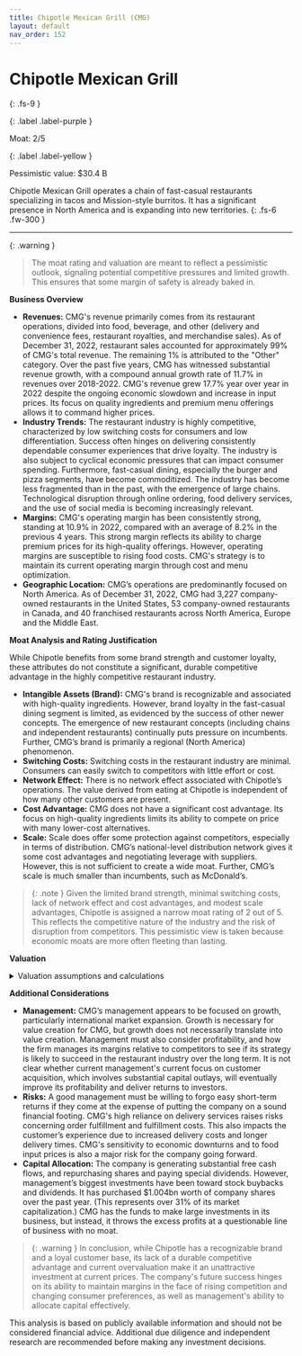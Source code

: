 ```yaml
---
title: Chipotle Mexican Grill (CMG)
layout: default
nav_order: 152
---
```


# Chipotle Mexican Grill
{: .fs-9 }

{: .label .label-purple }

Moat: 2/5

{: .label .label-yellow }

Pessimistic value: $30.4 B

Chipotle Mexican Grill operates a chain of fast-casual restaurants specializing in tacos and Mission-style burritos. It has a significant presence in North America and is expanding into new territories.
{: .fs-6 .fw-300 }

---

{: .warning } 
>The moat rating and valuation are meant to reflect a pessimistic outlook, signaling potential competitive pressures and limited growth. This ensures that some margin of safety is already baked in.


**Business Overview**

* **Revenues:** CMG's revenue primarily comes from its restaurant operations, divided into food, beverage, and other (delivery and convenience fees, restaurant royalties, and merchandise sales). As of December 31, 2022, restaurant sales accounted for approximately 99% of CMG's total revenue. The remaining 1% is attributed to the "Other" category. Over the past five years, CMG has witnessed substantial revenue growth, with a compound annual growth rate of 11.7% in revenues over 2018-2022. CMG's revenue grew 17.7% year over year in 2022 despite the ongoing economic slowdown and increase in input prices. Its focus on quality ingredients and premium menu offerings allows it to command higher prices.
* **Industry Trends:** The restaurant industry is highly competitive, characterized by low switching costs for consumers and low differentiation.  Success often hinges on delivering consistently dependable consumer experiences that drive loyalty. The industry is also subject to cyclical economic pressures that can impact consumer spending. Furthermore, fast-casual dining, especially the burger and pizza segments, have become commoditized. The industry has become less fragmented than in the past, with the emergence of large chains. Technological disruption through online ordering, food delivery services, and the use of social media is becoming increasingly relevant. 
* **Margins:** CMG's operating margin has been consistently strong, standing at 10.9% in 2022, compared with an average of 8.2% in the previous 4 years. This strong margin reflects its ability to charge premium prices for its high-quality offerings. However, operating margins are susceptible to rising food costs. CMG's strategy is to maintain its current operating margin through cost and menu optimization.
* **Geographic Location:** CMG’s operations are predominantly focused on North America. As of December 31, 2022, CMG had 3,227 company-owned restaurants in the United States, 53 company-owned restaurants in Canada, and 40 franchised restaurants across North America, Europe and the Middle East.

**Moat Analysis and Rating Justification**

While Chipotle benefits from some brand strength and customer loyalty, these attributes do not constitute a significant, durable competitive advantage in the highly competitive restaurant industry. 

* **Intangible Assets (Brand):** CMG's brand is recognizable and associated with high-quality ingredients. However, brand loyalty in the fast-casual dining segment is limited, as evidenced by the success of other newer concepts.  The emergence of new restaurant concepts (including chains and independent restaurants) continually puts pressure on incumbents. Further, CMG’s brand is primarily a regional (North America) phenomenon.
* **Switching Costs:** Switching costs in the restaurant industry are minimal. Consumers can easily switch to competitors with little effort or cost.
* **Network Effect:** There is no network effect associated with Chipotle’s operations. The value derived from eating at Chipotle is independent of how many other customers are present.
* **Cost Advantage:** CMG does not have a significant cost advantage.  Its focus on high-quality ingredients limits its ability to compete on price with many lower-cost alternatives.
* **Scale:** Scale does offer some protection against competitors, especially in terms of distribution.  CMG’s national-level distribution network gives it some cost advantages and negotiating leverage with suppliers. However, this is not sufficient to create a wide moat. Further, CMG’s scale is much smaller than incumbents, such as McDonald’s.

> {: .note } Given the limited brand strength, minimal switching costs, lack of network effect and cost advantages, and modest scale advantages, Chipotle is assigned a narrow moat rating of 2 out of 5. This reflects the competitive nature of the industry and the risk of disruption from competitors. This pessimistic view is taken because economic moats are more often fleeting than lasting.

**Valuation**

<details>
<summary>Valuation assumptions and calculations</summary>


A Discounted Cash Flow (DCF) valuation model was used. The following are the key assumptions:

* **Revenue Growth:** We assumed modest revenue growth for CMG. Using the company's data in their financial filings for CMG and their reported data in Chipotle's latest 10-Ks, we expect revenues to grow at an annual rate of 2% over the next five years. This is a conservative estimate since CMG’s annualized revenue growth has averaged 11.7% over the previous 5 years. Since the overall U.S. casual dining market is projected to grow at roughly 3.3%, we expect CMG’s revenue growth will gradually decline from 2% to the average 3.3% once the company matures in years 10+
* **Margins:**  For consistency, we have assumed that operating margins will remain constant over the next 10 years. Although management says they plan on maintaining margins at current levels (10.9%), this pessimistic view assumes that the company’s operating margin will drop to 7% by year 10.
* **Sales to Invested Capital:** Given increasing competition for market share, we are assuming that the company’s efficiency will remain constant and ROIC will drop. This means that incremental sales-to-invested capital will equal to 3. In a restaurant business, reinvestment in assets needs to be made continually to accommodate expansion. This is especially important for CMG as it continues to open new restaurants. Therefore, we will model capital expenditure for existing units as depreciation. Using CMG's annualized depreciation for 2018–2022, we have assumed a depreciation rate of 2.6% over the next 10 years.

* **Reinvestment Rate:** We forecast reinvestment in property, plant, and equipment for new units using the perpetual growth reinvestment rate equation as follows: $Reinvestment=Growth\times\frac{S/IC}{ROIC-Growth}$

In 2023, for CMG, with 13.6% ROIC, 2.0% revenue growth rate, and S/IC of 2.5, the reinvestment rate is approximately 43.1%: $2.0\times\frac{2.5}{13.6-2.0}=0.431$. The reinvestment rate will gradually decline toward 3.3%, the perpetual reinvestment rate. 

* **Cost of Equity:** We estimate CMG’s after-tax cost of debt by first obtaining the yield to maturity on its long-term debt, then we adjust the risk-free rate, the market risk premium, and the equity beta.

CMG's long-term debt is in the form of unsecured notes. These unsecured notes are rated investment grade, AAA by Moody’s. CMG’s current debt is around $3.8bn (we will ignore the minor portion of capitalized leases). Based on the yield-to-maturity on Moody’s AAA rated bonds, with duration of 20 years, we assume 4.2% yield-to-maturity. Since the yield on a 20 year U.S. treasury is around 4%, CMG’s pretax cost of debt is therefore 0.2% above the risk-free rate.

Using an equity beta of 1.28, a market risk premium of 5.5%, and a risk-free rate of 4%, the cost of equity for CMG comes to approximately 11.1%. Given a 34.1% statutory tax rate, and a marginal tax rate of 34.1%, this leads to an after tax cost of debt of 2.77% (4.2% * (1-0.341)). Combining these inputs leads to the following weighted average cost of capital.

$WACC = \frac{3.8}{3.8 + 19.5}\times 0.0277+ \frac{19.5}{3.8+19.5}\times 0.111 = 0.098$ or 9.8%

* **Probability of failure:** Since CMG is a well-established restaurant, with strong operating performance and positive cash flows, the likelihood of the company failing in the next 10 years is low. However, given the current macroeconomic uncertainty and the fact that CMG is in a highly competitive industry, we have conservatively assigned it a 2% risk of failure. 

* **Liquidation value** in case of failure: We have assumed conservatively that the proceeds from liquidation would be around 10% of its present value.

* **Terminal value:** Given our assumption that operating margins and sales-to-invested capital will stabilize after 10 years, we have assumed a 3.3% terminal growth rate and a return on new invested capital equal to the cost of capital (WACC) of 9.8%

$Terminal \ Value = \frac{EBIT_{\ terminal \ year}*(1-Tax)*(1 - Reinvestment)}{WACC – Growth}$

$Terminal \ Value = \frac{825.05*(1-0.341)*(1-0.033)}{0.098 – 0.033} = \$4,946 \ million$


**DCF Valuation**

<center>

| Revenue   | Operating Margin | EBIT        | Tax Rate | After-Tax EBIT | Reinvestment | FCF        | Cost of Capital | PV          |
| :-------- | :--------------- | :---------- | :------- | :------------ | :----------- | :---------- | :------------ | :----------- |
| $27,555   | 10.9%            | $3,003      | 34.1%   | $1,981        | $586         | $1,395      | 9.8%          | $1,272       |
| $28,106   | 10.7%            | $3,006      | 34.1%   | $1,983        | $571         | $1,412      | 9.5%          | $1,298       |
| $28,668   | 14.7%            | $4,212      | 34.1%   | $2,776        | $887         | $1,889      | 9.2%          | $1,512       |
| $29,242   | 14.4%            | $4,213      | 34.1%   | $2,777        | $887         | $1,890      | 8.9%          | $1,520       |
| $29,828   | 15%             | $4,474      | 22.1%   | $3,496        | $903         | $2,593      | 8.6%          | $1,861       |
| $30,427   | 15%             | $4,564      | 21.1%   | $3,597        | $903         | $2,694      | 8.3%          | $1,869       |
| $31,039   | 15%             | $4,656      | 21%    | $3,680        | $915         | $2,765      | 8%           | $1,877       |
| $31,665   | 15%             | $4,749      | 21%    | $3,761        | $938         | $2,823      | 7.7%          | $1,885       |

</center>

* **Present value of cash flows:** $21,105 million

* **Terminal Value:** $4,946 million
$Discounted \ Terminal \ Value=Terminal \ value/ (1 + cost \ of \ capital)^n$

$Discounted \ Terminal \ Value = 4,946/1.098^{10} = \$1,910$ million

* **Value of operating assets (business):** $21,105 + $1,910 = \$23,015 million

* **Value of nonoperating assets:** We use CMG's current nonoperating assets. $823 million in cash.

* **Value of Debt:** From company annual filings we use the company's year-end debt value.  We can value debt at its present value rather than book value, but using book value is also a reasonable choice. $3.8 Billion

* **Value of Equity:** \$23.015 + 0.823 - 3.8 = $20.038 Billion

* **Number of shares outstanding:** $120.06 million

* **Value per share:** $20.038 billion / $120.06 million = \$167/share. Given current market price of $1704, CMG's shares look slightly overvalued.


</details>



**Additional Considerations**

* **Management:** CMG’s management appears to be focused on growth, particularly international market expansion.  Growth is necessary for value creation for CMG, but growth does not necessarily translate into value creation. Management must also consider profitability, and how the firm manages its margins relative to competitors to see if its strategy is likely to succeed in the restaurant industry over the long term. It is not clear whether current management's current focus on customer acquisition, which involves substantial capital outlays, will eventually improve its profitability and deliver returns to investors.
* **Risks:** A good management must be willing to forgo easy short-term returns if they come at the expense of putting the company on a sound financial footing.  CMG's high reliance on delivery services raises risks concerning order fulfillment and fulfillment costs. This also impacts the customer’s experience due to increased delivery costs and longer delivery times. CMG's sensitivity to economic downturns and to food input prices is also a major risk for the company going forward.
* **Capital Allocation:** The company is generating substantial free cash flows, and repurchasing shares and paying special dividends. However, management’s biggest investments have been toward stock buybacks and dividends.  It has purchased $1.004bn worth of company shares over the past year. (This represents over 31% of its market capitalization.) CMG has the funds to make large investments in its business, but instead, it throws the excess profits at a questionable line of business with no moat.

> {: .warning } In conclusion, while Chipotle has a recognizable brand and a loyal customer base, its lack of a durable competitive advantage and current overvaluation make it an unattractive investment at current prices. The company's future success hinges on its ability to maintain margins in the face of rising competition and changing consumer preferences, as well as management's ability to allocate capital effectively.


This analysis is based on publicly available information and should not be considered financial advice.  Additional due diligence and independent research are recommended before making any investment decisions.